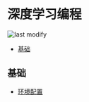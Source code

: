 深度学习编程
===
<!--START_SECTION:badge-->

![last modify](https://img.shields.io/static/v1?label=last%20modify&message=2022-10-15%2010%3A39%3A35&color=yellowgreen&style=flat-square)

<!--END_SECTION:badge-->

- [基础](#基础)

## 基础
- [环境配置](./深度学习环境配置.md)